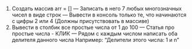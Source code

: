 1) Создать массив arr = []
— Записать в него 7 любых многозначных чисел в виде строк
— Вывести в консоль только те, что начинаются с цифры 2 или 4 (Должны присутствовать в массиве)
2) Вывести в столбик все простые числа от 1 до 100
— Статья про простые числа - КЛИК
— Рядом с каждым числом написать оба делителя данного числа
    Например: “Делители этого числа: 1 и n”
